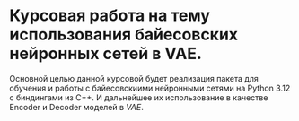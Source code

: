 # Курсовая работа на тему использования байесовских нейронных сетей в VAE.

Основной целью данной курсовой будет реализация пакета для обучения и работы с
 байесовскиими нейронными сетями на Python 3.12 с биндингами из C++. И дальнейшее
 их использование в качестве Encoder и Decoder моделей в *VAE*.
